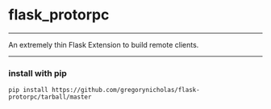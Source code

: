 # flask_protorpc

--------------

An extremely thin Flask Extension to build remote clients.

----

### install with pip
`pip install https://github.com/gregorynicholas/flask-protorpc/tarball/master`
